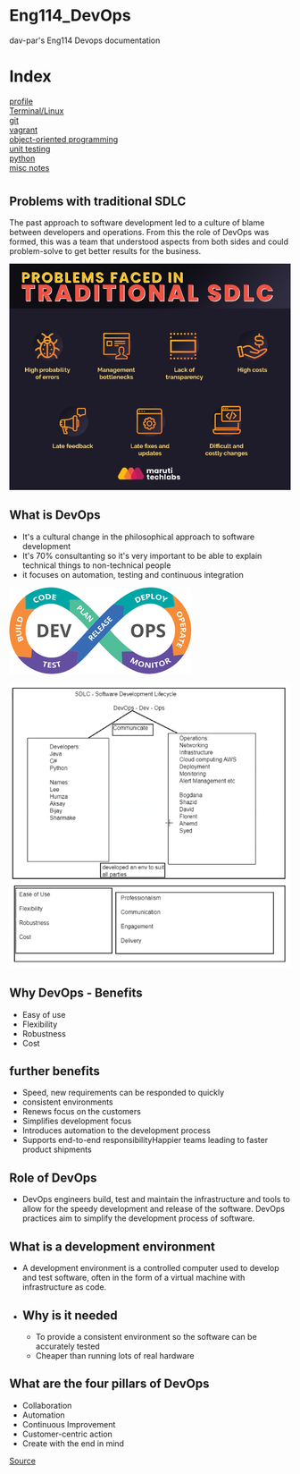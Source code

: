 # Eng114_DevOps
dav-par's Eng114 Devops documentation

# Index
[profile](/Documentation/docs/profile_tips.md)  
[Terminal/Linux](/Documentation/docs/terminal.md)  
[git](/Documentation/docs/git_readme.md)  
[vagrant](/Documentation/docs/vagrant.md)  
[object-oriented programming](/Documentation/docs/oop.md)  
[unit testing](/Documentation/docs/unit_testing.md)  
[python](/Documentation/docs/python_readme.md)  
[misc notes](/Documentation/docs/misc.md)  

#
## Problems with traditional SDLC
The past approach to software development led to a culture of blame between developers and operations. From this the role of DevOps was formed, this was a team that understood aspects from both sides and could problem-solve to get better results for the business.

![Traditional problems in software development](/Documentation/resources/trad_problems.jpg)  

## What is DevOps  
- It's a cultural change in the philosophical approach to software development
- It's 70% consultanting so it's very important to be able to explain technical things to non-technical people
- it focuses on automation, testing and continuous integration

![DevOps loop](/Documentation/resources/devops_loop.png)

![Devops diagram](/Documentation/resources/devops_khan.png)

## Why DevOps - Benefits
- Easy of use
- Flexibility
- Robustness
- Cost

## further benefits
- Speed, new requirements can be responded to quickly
- consistent environments
- Renews focus on the customers
- Simplifies development focus
- Introduces automation to the development process
- Supports end-to-end responsibilityHappier teams leading to faster product shipments

## Role of DevOps
- DevOps engineers build, test and maintain the infrastructure and tools to allow for the speedy development and release of the software. DevOps practices aim to simplify the development process of software.

## What is a development environment
- A development environment is a controlled computer used to develop and test software, often in the form of a virtual machine with infrastructure as code.

- ## Why is it needed
    - To provide a consistent environment so the software can be accurately tested
    - Cheaper than running lots of real hardware

## What are the four pillars of DevOps
- Collaboration
- Automation
- Continuous Improvement
- Customer-centric action
- Create with the end in mind


[Source](https://www.atlassian.com/devops/what-is-devops)